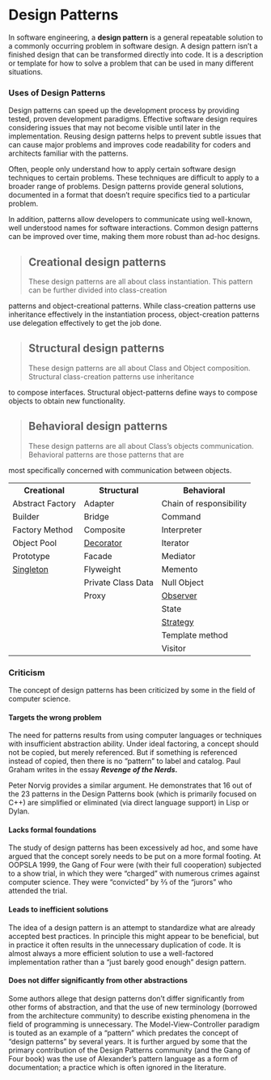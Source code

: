 <h1>Design Patterns</h1>

In software engineering, a **design pattern** is a general repeatable solution to a commonly occurring problem in
 software design. A design pattern isn’t a finished design that can be transformed directly into code. It is a 
 description or template for how to solve a problem that can be used in many different situations.


<h3>Uses of Design Patterns</h3>

Design patterns can speed up the development process by providing tested, proven development paradigms. Effective 
software design requires considering issues that may not become visible until later in the implementation. Reusing 
design patterns helps to prevent subtle issues that can cause major problems and improves code readability for coders
and architects familiar with the patterns.

Often, people only understand how to apply certain software design techniques to certain problems. These techniques are 
difficult to apply to a broader range of problems. Design patterns provide general solutions, documented in a format that 
doesn’t require specifics tied to a particular problem.

In addition, patterns allow developers to communicate using well-known, well understood names for software interactions. 
Common design patterns can be improved over time, making them more robust than ad-hoc designs.

><h2>Creational design patterns</h2>
>These design patterns are all about class instantiation. This pattern can be further divided into class-creation 
 patterns and object-creational patterns. While class-creation patterns use inheritance effectively in the instantiation
 process, object-creation patterns use delegation effectively to get the job done.

><h2>Structural design patterns</h2>
>These design patterns are all about Class and Object composition. Structural class-creation patterns use inheritance 
 to compose interfaces. Structural object-patterns define ways to compose objects to obtain new functionality.


><h2>Behavioral design patterns</h2>
>These design patterns are all about Class’s objects communication. Behavioral patterns are those patterns that are
 most specifically concerned with communication between objects.


<table>
  <tr>
    <th>Creational</th>
    <th>Structural</th>
    <th>Behavioral</th>
  </tr>
  <tr>
    <td>Abstract Factory</td>
    <td>Adapter</td>
    <td>Chain of responsibility</td>
  </tr>
  <tr>
    <td>Builder</td>
    <td>Bridge</td>
    <td>Command</td>
  </tr>
  <tr>
    <td>Factory Method</td>
    <td>Composite</td>
    <td>Interpreter</td>
  </tr>
  <tr>
    <td>Object Pool</td>
    <td><a href="/Structural/Decorator">Decorator</a></td>
    <td>Iterator</td>
  </tr>
  <tr>
    <td>Prototype</td>
    <td>Facade</td>
    <td>Mediator</td>
  </tr>
  <tr>
    <td><a href="/Creational/Singleton">Singleton</a></td>
    <td>Flyweight</td>
    <td>Memento</td>
  </tr>
  <tr>
    <td></td>
    <td>Private Class Data</td>
    <td>Null Object</td>
  </tr>
  <tr>
    <td></td>
    <td>Proxy</td>
    <td><a href="/Behavioral/Observer">Observer</a></td>
  </tr>
  <tr>
    <td></td>
    <td></td>
    <td>State</td>
  </tr> 
<tr>
    <td></td>
    <td></td>
    <td><a href="/Behavioral/Strategy">Strategy</a></td>
  </tr> 
<tr>
    <td></td>
    <td></td>
    <td>Template method</td>
  </tr>
<tr>
    <td></td>
    <td></td>
    <td>Visitor</td>
  </tr>
</table>

<h3>Criticism</h3>

The concept of design patterns has been criticized by some in the field of computer science.
<h4>Targets the wrong problem</h4>

The need for patterns results from using computer languages or techniques with insufficient abstraction ability. 
Under ideal factoring, a concept should not be copied, but merely referenced. But if something is referenced instead of 
copied, then there is no “pattern” to label and catalog. Paul Graham writes in the essay ***Revenge of the Nerds.***

Peter Norvig provides a similar argument. He demonstrates that 16 out of the 23 patterns in the Design Patterns book 
(which is primarily focused on C++) are simplified or eliminated (via direct language support) in Lisp or Dylan.

<h4>Lacks formal foundations</h4>

The study of design patterns has been excessively ad hoc, and some have argued that the concept sorely needs to be put 
on a more formal footing. At OOPSLA 1999, the Gang of Four were (with their full cooperation) subjected to a show trial,
in which they were “charged” with numerous crimes against computer science. They were “convicted” by ⅔ of the “jurors” 
who attended the trial.

<h4>Leads to inefficient solutions</h4>

The idea of a design pattern is an attempt to standardize what are already accepted best practices. In principle this 
might appear to be beneficial, but in practice it often results in the unnecessary duplication of code. It is almost 
always a more efficient solution to use a well-factored implementation rather than a “just barely good enough” design pattern.

<h4>Does not differ significantly from other abstractions</h4>

Some authors allege that design patterns don’t differ significantly from other forms of abstraction, and that the use of 
new terminology (borrowed from the architecture community) to describe existing phenomena in the field of programming is 
unnecessary. The Model-View-Controller paradigm is touted as an example of a “pattern” which predates the concept of 
“design patterns” by several years. It is further argued by some that the primary contribution of the Design Patterns
 community (and the Gang of Four book) was the use of Alexander’s pattern language as a form of documentation; a practice 
 which is often ignored in the literature.
